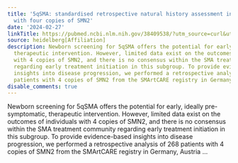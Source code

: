 ```yaml
---
title: '5qSMA: standardised retrospective natural history assessment in 268 patients
  with four copies of SMN2'
date: '2024-02-27'
linkTitle: https://pubmed.ncbi.nlm.nih.gov/38409538/?utm_source=curl&utm_medium=rss&utm_campaign=pubmed-2&utm_content=1FakS-2QOkCT8HsMOQP1bCRQ4YzyumYOmxmF0moLsQ3dFB1E9V&fc=20220326224207&ff=20240227170527&v=2.18.0.post9+e462414
source: heidelberg[Affiliation]
description: Newborn screening for 5qSMA offers the potential for early, ideally pre-symptomatic,
  therapeutic intervention. However, limited data exist on the outcomes of individuals
  with 4 copies of SMN2, and there is no consensus within the SMA treatment community
  regarding early treatment initiation in this subgroup. To provide evidence-based
  insights into disease progression, we performed a retrospective analysis of 268
  patients with 4 copies of SMN2 from the SMArtCARE registry in Germany, Austria ...
disable_comments: true
---
```

Newborn screening for 5qSMA offers the potential for early, ideally pre-symptomatic, therapeutic intervention. However, limited data exist on the outcomes of individuals with 4 copies of SMN2, and there is no consensus within the SMA treatment community regarding early treatment initiation in this subgroup. To provide evidence-based insights into disease progression, we performed a retrospective analysis of 268 patients with 4 copies of SMN2 from the SMArtCARE registry in Germany, Austria ...